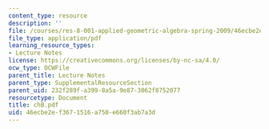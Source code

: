 ```yaml
---
content_type: resource
description: ''
file: /courses/res-8-001-applied-geometric-algebra-spring-2009/46ecbe2ef3671516a750e660f3ab7a3d_chB.pdf
file_type: application/pdf
learning_resource_types:
- Lecture Notes
license: https://creativecommons.org/licenses/by-nc-sa/4.0/
ocw_type: OCWFile
parent_title: Lecture Notes
parent_type: SupplementalResourceSection
parent_uid: 232f289f-a399-8a5a-9e87-3062f8752077
resourcetype: Document
title: chB.pdf
uid: 46ecbe2e-f367-1516-a750-e660f3ab7a3d
---
```

